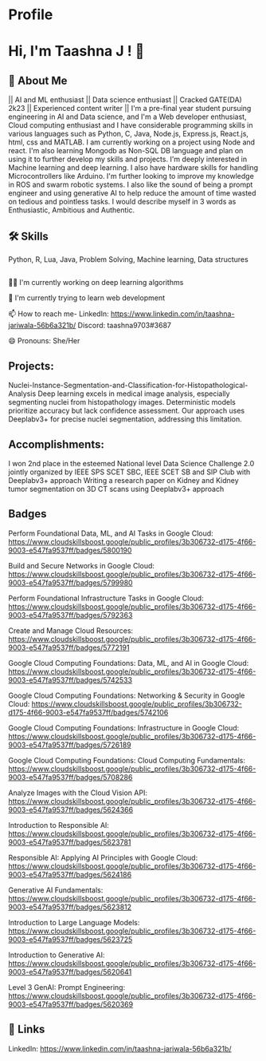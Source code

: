 # Profile


# Hi, I'm Taashna J ! 👋


## 🚀 About Me
|| AI and ML enthusiast || Data science enthusiast || Cracked GATE(DA) 2k23 || Experienced content writer ||
I'm a pre-final year student pursuing engineering in AI and Data science, and I'm a Web developer enthusiast, Cloud computing enthusiast and I have considerable programming skills in various languages such as Python, C, Java, Node.js, Express.js, React.js, html, css and MATLAB. I am currently working on a project using Node and react. I'm also learning Mongodb as Non-SQL DB language and plan on using it to further develop my skills and projects. I'm deeply interested in Machine learning and deep learning. I also have hardware skills for handling Microcontrollers like Arduino. I'm further looking to improve my knowledge in ROS and swarm robotic systems. I also like the sound of being a prompt engineer and using generative AI to help reduce the amount of time wasted on tedious and pointless tasks. I would describe myself in 3 words as Enthusiastic, Ambitious and Authentic.


## 🛠 Skills
Python,
R,
Lua,
Java,
Problem Solving,
Machine learning,
Data structures

## 
👩‍💻 I'm currently working on deep learning algorithms

🧠 I'm currently trying to learn web development

📫 How to reach me- 
LinkedIn: https://www.linkedin.com/in/taashna-jariwala-56b6a321b/
Discord: taashna9703#3687

😄 Pronouns: She/Her


## Projects:
Nuclei-Instance-Segmentation-and-Classification-for-Histopathological-Analysis
Deep learning excels in medical image analysis, especially segmenting nuclei from histopathology images. Deterministic models prioritize accuracy but lack confidence assessment. Our approach uses Deeplabv3+ for precise nuclei segmentation, addressing this limitation.


## Accomplishments:
I won 2nd place in the esteemed National level Data Science Challenge 2.0 jointly organized by IEEE SPS SCET SBC, IEEE SCET SB and SIP Club with Deeplabv3+ approach
Writing a research paper on Kidney and Kidney tumor segmentation on 3D CT scans using Deeplabv3+ approach


## Badges

Perform Foundational Data, ML, and AI Tasks in Google Cloud: 
https://www.cloudskillsboost.google/public_profiles/3b306732-d175-4f66-9003-e547fa9537ff/badges/5800190

Build and Secure Networks in Google Cloud:
https://www.cloudskillsboost.google/public_profiles/3b306732-d175-4f66-9003-e547fa9537ff/badges/5799980

Perform Foundational Infrastructure Tasks in Google Cloud:
https://www.cloudskillsboost.google/public_profiles/3b306732-d175-4f66-9003-e547fa9537ff/badges/5792363

Create and Manage Cloud Resources:
https://www.cloudskillsboost.google/public_profiles/3b306732-d175-4f66-9003-e547fa9537ff/badges/5772191

Google Cloud Computing Foundations: Data, ML, and AI in Google Cloud:
https://www.cloudskillsboost.google/public_profiles/3b306732-d175-4f66-9003-e547fa9537ff/badges/5742533

Google Cloud Computing Foundations: Networking & Security in Google Cloud:
https://www.cloudskillsboost.google/public_profiles/3b306732-d175-4f66-9003-e547fa9537ff/badges/5742106

Google Cloud Computing Foundations: Infrastructure in Google Cloud:
https://www.cloudskillsboost.google/public_profiles/3b306732-d175-4f66-9003-e547fa9537ff/badges/5726189

Google Cloud Computing Foundations: Cloud Computing Fundamentals:
https://www.cloudskillsboost.google/public_profiles/3b306732-d175-4f66-9003-e547fa9537ff/badges/5708286

Analyze Images with the Cloud Vision API:
https://www.cloudskillsboost.google/public_profiles/3b306732-d175-4f66-9003-e547fa9537ff/badges/5624366

Introduction to Responsible AI:
https://www.cloudskillsboost.google/public_profiles/3b306732-d175-4f66-9003-e547fa9537ff/badges/5623781

Responsible AI: Applying AI Principles with Google Cloud:
https://www.cloudskillsboost.google/public_profiles/3b306732-d175-4f66-9003-e547fa9537ff/badges/5624186

Generative AI Fundamentals:
https://www.cloudskillsboost.google/public_profiles/3b306732-d175-4f66-9003-e547fa9537ff/badges/5623812

Introduction to Large Language Models:
https://www.cloudskillsboost.google/public_profiles/3b306732-d175-4f66-9003-e547fa9537ff/badges/5623725

Introduction to Generative AI:
https://www.cloudskillsboost.google/public_profiles/3b306732-d175-4f66-9003-e547fa9537ff/badges/5620641

Level 3 GenAI: Prompt Engineering:
https://www.cloudskillsboost.google/public_profiles/3b306732-d175-4f66-9003-e547fa9537ff/badges/5620369

## 🔗 Links
LinkedIn: https://www.linkedin.com/in/taashna-jariwala-56b6a321b/
